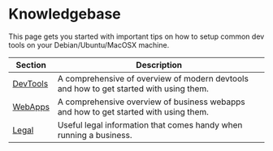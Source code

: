 # Knowledgebase

This page gets you started with important tips on how to setup common dev tools on your Debian/Ubuntu/MacOSX machine.

| Section | Description |
| -- | -- |
| [DevTools](docs/devtools/index.md) | A comprehensive of overview of modern devtools and how to get started with using them. |
| [WebApps](docs/webapps/index.md) | A comprehensive overview of business webapps and how to get started with using them. |
| [Legal](docs/legal/index.md) | Useful legal information that comes handy when running a business. |
